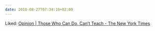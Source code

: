 ```yaml
---
date: 2018-08-27T07:34:10+02:00
---
```


Liked: [Opinion | Those Who Can Do, Can’t Teach - The New York Times](https://www.nytimes.com/2018/08/25/opinion/sunday/college-professors-experts-advice.html)
